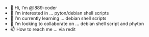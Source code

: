 - 👋 Hi, I’m @l889-coder
- 👀 I’m interested in ... pyton/debian shell scripts
- 🌱 I’m currently learning ... debian shell scripts
- 💞️ I’m looking to collaborate on ... debian shell script and phyton
- 📫 How to reach me ... via redit

<!---
l889-coder/l889-coder is a ✨ special ✨ repository because its `README.md` (this file) appears on your GitHub profile.
You can click the Preview link to take a look at your changes.
--->
